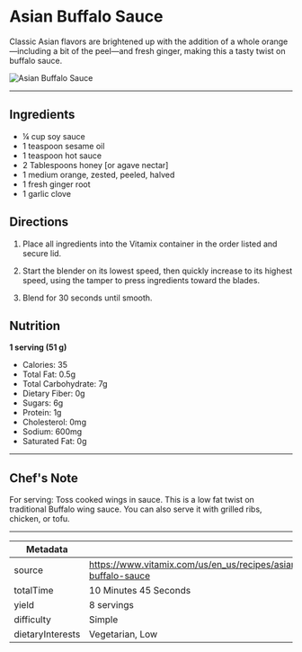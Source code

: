 # Asian Buffalo Sauce

Classic Asian flavors are brightened up with the addition of a whole orange—including a bit of the peel—and fresh ginger, making this a tasty twist on buffalo sauce.

![Asian Buffalo Sauce](https://www.vitamix.com/content/dam/vitamix/migration/media/recipe/rcpasianbuffalosauce/images/asianbuffalosaucemainjpg.jpg)

---

## Ingredients

- ¼ cup soy sauce
- 1 teaspoon sesame oil
- 1 teaspoon hot sauce
- 2 Tablespoons honey [or agave nectar]
- 1 medium orange, zested, peeled, halved
- 1 fresh ginger root
- 1 garlic clove

## Directions

1. Place all ingredients into the Vitamix container in the order listed and secure lid.

2. Start the blender on its lowest speed, then quickly increase to its highest speed, using the tamper to press ingredients toward the blades.

3. Blend for 30 seconds until smooth.

## Nutrition

**1 serving (51 g)**

- Calories: 35
- Total Fat: 0.5g
- Total Carbohydrate: 7g
- Dietary Fiber: 0g
- Sugars: 6g
- Protein: 1g
- Cholesterol: 0mg
- Sodium: 600mg
- Saturated Fat: 0g

---

## Chef's Note

For serving: Toss cooked wings in sauce. This is a low fat twist on traditional Buffalo wing sauce. You can also serve it with grilled ribs, chicken, or tofu.

---

| Metadata |  |
| --- | --- |
| source | https://www.vitamix.com/us/en_us/recipes/asian-buffalo-sauce |
| totalTime | 10 Minutes 45 Seconds |
| yield | 8 servings |
| difficulty | Simple |
| dietaryInterests | Vegetarian, Low |
